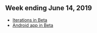 ## Week ending June 14, 2019
- [Iterations in Beta](https://clubhouse.io/)
- [Android app in Beta](https://clubhouse.io/)
